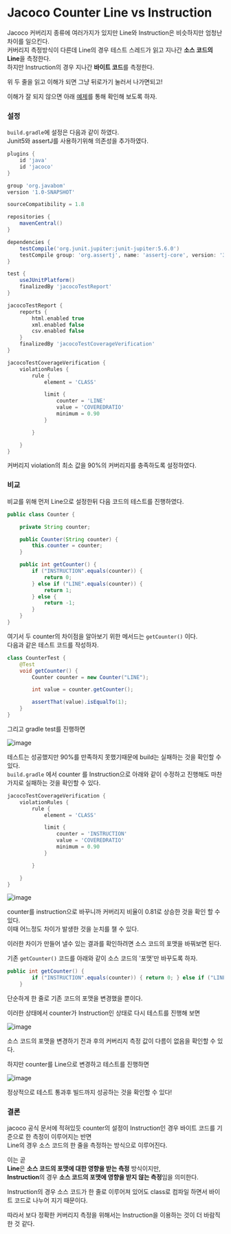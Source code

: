 # Jacoco Counter Line vs Instruction

Jacoco 커버리지 종류에 여러가지가 있지만 Line와 Instruction은 비슷하지만 엄청난 차이를 일으킨다.  
커버리지 측정방식이 다른데 Line의 경우 테스트 스레드가 읽고 지나간 **소스 코드의 Line**을 측정한다.  
하지만 Instruction의 경우 지나간 **바이트 코드**를 측정한다.

위 두 줄을 읽고 이해가 되면 그냥 뒤로가기 눌러서 나가면되고!

이해가 잘 되지 않으면 아래 [예제](https://github.com/pci2676/post-for-blog/tree/master/JavaPost/jacoco/CounterExample)를 통해 확인해 보도록 하자.


### 설정

`build.gradle`에 설정은 다음과 같이 하였다.  
Junit5와 assertJ를 사용하기위해 의존성을 추가하였다.

```groovy
plugins {
    id 'java'
    id 'jacoco'
}

group 'org.javabom'
version '1.0-SNAPSHOT'

sourceCompatibility = 1.8

repositories {
    mavenCentral()
}

dependencies {
    testCompile('org.junit.jupiter:junit-jupiter:5.6.0')
    testCompile group: 'org.assertj', name: 'assertj-core', version: '3.15.0'
}

test {
    useJUnitPlatform()
    finalizedBy 'jacocoTestReport'
}

jacocoTestReport {
    reports {
        html.enabled true
        xml.enabled false
        csv.enabled false
    }
    finalizedBy 'jacocoTestCoverageVerification'
}

jacocoTestCoverageVerification {
    violationRules {
        rule {
            element = 'CLASS'

            limit {
                counter = 'LINE'
                value = 'COVEREDRATIO'
                minimum = 0.90
            }

        }

    }
}
```

커버리지 violation의 최소 값을 90%의 커버리지를 충족하도록 설정하였다.  

### 비교

비교를 위해 먼저 Line으로 설정한뒤 다음 코드의 테스트를 진행하였다.

```java
public class Counter {

    private String counter;

    public Counter(String counter) {
        this.counter = counter;
    }

    public int getCounter() {
        if ("INSTRUCTION".equals(counter)) {
            return 0;
        } else if ("LINE".equals(counter)) {
            return 1;
        } else {
            return -1;
        }
    }
}
```

여기서 두 counter의 차이점을 알아보기 위한 메서드는 `getCounter()` 이다.  
다음과 같은 테스트 코드를 작성하자.

```java
class CounterTest {
    @Test
    void getCounter() {
        Counter counter = new Counter("LINE");

        int value = counter.getCounter();

        assertThat(value).isEqualTo(1);
    }
}
```

그리고 gradle test를 진행하면

![image](https://user-images.githubusercontent.com/13347548/76698110-45eca480-66e2-11ea-98af-67134584bfe3.png)

테스트는 성공했지만 90%를 만족하지 못했기때문에 build는 실패하는 것을 확인할 수 있다.  
`build.gradle` 에서 counter 를 Instruction으로 아래와 같이 수정하고 진행해도 마찬가지로 실패하는 것을 확인할 수 있다.

```groovy
jacocoTestCoverageVerification {
    violationRules {
        rule {
            element = 'CLASS'

            limit {
                counter = 'INSTRUCTION'
                value = 'COVEREDRATIO'
                minimum = 0.90
            }

        }

    }
}
```

![image](https://user-images.githubusercontent.com/13347548/76698125-7df3e780-66e2-11ea-80b5-ba8645bc6523.png)

counter를 instruction으로 바꾸니까 커버리지 비율이 0.81로 상승한 것을 확인 할 수 있다.  
이때 어느정도 차이가 발생한 것을 눈치를 챌 수 있다.

이러한 차이가 만들어 낼수 있는 결과를 확인하려면 소스 코드의 포맷을 바꿔보면 된다.

기존 `getCounter()` 코드를 아래와 같이 소스 코드의 '포맷'만 바꾸도록 하자.

```java
public int getCounter() {
        if ("INSTRUCTION".equals(counter)) { return 0; } else if ("LINE".equals(counter)) { return 1; } else { return -1; }
    }
```

단순하게 한 줄로 기존 코드의 포맷을 변경했을 뿐이다.

이러한 상태에서 counter가 Instruction인 상태로 다시 테스트를 진행해 보면

![image](https://user-images.githubusercontent.com/13347548/76698171-2f931880-66e3-11ea-83c3-1d603170355d.png)

소스 코드의 포맷을 변경하기 전과 후의 커버리지 측정 값이 다름이 없음을 확인할 수 있다.

하지만 counter를 Line으로 변경하고 테스트를 진행하면

![image](https://user-images.githubusercontent.com/13347548/76698201-679a5b80-66e3-11ea-850f-a3889e69a01a.png)

정상적으로 테스트 통과후 빌드까지 성공하는 것을 확인할 수 있다!

### 결론

jacoco 공식 문서에 적혀있듯 counter의 설정이 Instruction인 경우 바이트 코드를 기준으로 한 측정이 이루어지는 반면  
Line의 경우 소스 코드의 한 줄을 측정하는 방식으로 이루어진다.  

이는 곧  
**Line**은 **소스 코드의 포맷에 대한 영향을 받는 측정** 방식이지만,  
**Instruction**의 경우 **소스 코드의 포맷에 영향을 받지 않는 측정**임을 의미한다.  

Instruction의 경우 소스 코드가 한 줄로 이루어져 있어도 class로 컴파일 하면서 바이트 코드로 나누어 지기 때문이다.

따라서 보다 정확한 커버리지 측정을 위해서는 Instruction을 이용하는 것이 더 바람직한 것 같다.
